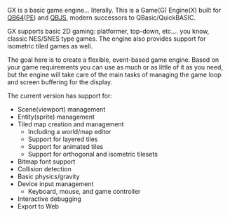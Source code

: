 GX is a basic game engine... literally. This is a Game(G) Engine(X) built  for [QB64](https://qb64.com)([PE](https://www.qb64phoenix.com)) and [QBJS](https://qbjs.org), modern successors to QBasic/QuickBASIC.

GX supports basic 2D gaming: platformer, top-down, etc.... you know, classic NES/SNES type games.  The engine also provides support for isometric tiled games as well.

The goal here is to create a flexible, event-based game engine. Based on your game requirements you can use as much or as little of it as you need, but the engine will take care of the main tasks of managing the game loop and screen buffering for the display.

The current version has support for:
- Scene(viewport) management
- Entity(sprite) management
- Tiled map creation and management
  - Including a world/map editor
  - Support for layered tiles
  - Support for animated tiles
  - Support for orthogonal and isometric tilesets
- Bitmap font support
- Collision detection
- Basic physics/gravity
- Device input management
  - Keyboard, mouse, and game controller
- Interactive debugging
- Export to Web
